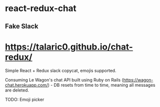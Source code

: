 # react-redux-chat
## Fake Slack

# https://talaric0.github.io/chat-redux/

Simple React + Redux slack copycat, emojis supported.

Consuming Le Wagon's chat API built using Ruby on Rails (https://wagon-chat.herokuapp.com/) - DB resets from time to time, meaning all messages are deleted.

TODO: Emoji picker
